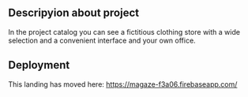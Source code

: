 ## Descripyion about project

In the project catalog you can see a fictitious clothing store with a wide selection and a convenient interface and your own office.

## Deployment

This landing has moved here: https://magaze-f3a06.firebaseapp.com/